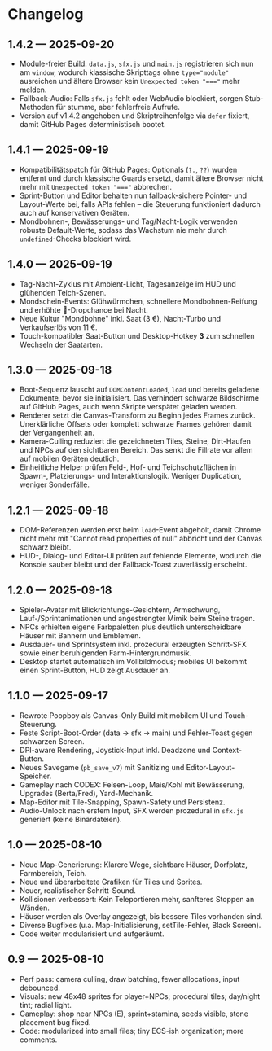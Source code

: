 # Changelog

## 1.4.2 — 2025-09-20
- Module-freier Build: `data.js`, `sfx.js` und `main.js` registrieren sich nun am `window`, wodurch klassische Skripttags ohne `type="module"` ausreichen und ältere Browser kein `Unexpected token "==="` mehr melden.
- Fallback-Audio: Falls `sfx.js` fehlt oder WebAudio blockiert, sorgen Stub-Methoden für stumme, aber fehlerfreie Aufrufe.
- Version auf v1.4.2 angehoben und Skriptreihenfolge via `defer` fixiert, damit GitHub Pages deterministisch bootet.

## 1.4.1 — 2025-09-19
- Kompatibilitätspatch für GitHub Pages: Optionals (`?.`, `??`) wurden entfernt und durch klassische Guards ersetzt, damit ältere Browser nicht mehr mit `Unexpected token "==="` abbrechen.
- Sprint-Button und Editor behalten nun fallback-sichere Pointer- und Layout-Werte bei, falls APIs fehlen – die Steuerung funktioniert dadurch auch auf konservativen Geräten.
- Mondbohnen-, Bewässerungs- und Tag/Nacht-Logik verwenden robuste Default-Werte, sodass das Wachstum nie mehr durch `undefined`-Checks blockiert wird.

## 1.4.0 — 2025-09-19
- Tag-Nacht-Zyklus mit Ambient-Licht, Tagesanzeige im HUD und glühenden Teich-Szenen.
- Mondschein-Events: Glühwürmchen, schnellere Mondbohnen-Reifung und erhöhte 💩-Dropchance bei Nacht.
- Neue Kultur "Mondbohne" inkl. Saat (3 €), Nacht-Turbo und Verkaufserlös von 11 €.
- Touch-kompatibler Saat-Button und Desktop-Hotkey **3** zum schnellen Wechseln der Saatarten.

## 1.3.0 — 2025-09-18
- Boot-Sequenz lauscht auf `DOMContentLoaded`, `load` und bereits geladene Dokumente, bevor sie initialisiert. Das verhindert schwarze Bildschirme auf GitHub Pages, auch wenn Skripte verspätet geladen werden.
- Renderer setzt die Canvas-Transform zu Beginn jedes Frames zurück. Unerklärliche Offsets oder komplett schwarze Frames gehören damit der Vergangenheit an.
- Kamera-Culling reduziert die gezeichneten Tiles, Steine, Dirt-Haufen und NPCs auf den sichtbaren Bereich. Das senkt die Fillrate vor allem auf mobilen Geräten deutlich.
- Einheitliche Helper prüfen Feld-, Hof- und Teichschutzflächen in Spawn-, Platzierungs- und Interaktionslogik. Weniger Duplication, weniger Sonderfälle.

## 1.2.1 — 2025-09-18
- DOM-Referenzen werden erst beim `load`-Event abgeholt, damit Chrome nicht mehr mit "Cannot read properties of null" abbricht und der Canvas schwarz bleibt.
- HUD-, Dialog- und Editor-UI prüfen auf fehlende Elemente, wodurch die Konsole sauber bleibt und der Fallback-Toast zuverlässig erscheint.

## 1.2.0 — 2025-09-18
- Spieler-Avatar mit Blickrichtungs-Gesichtern, Armschwung, Lauf-/Sprintanimationen und angestrengter Mimik beim Steine tragen.
- NPCs erhielten eigene Farbpaletten plus deutlich unterscheidbare Häuser mit Bannern und Emblemen.
- Ausdauer- und Sprintsystem inkl. prozedural erzeugten Schritt-SFX sowie einer beruhigenden Farm-Hintergrundmusik.
- Desktop startet automatisch im Vollbildmodus; mobiles UI bekommt einen Sprint-Button, HUD zeigt Ausdauer an.

## 1.1.0 — 2025-09-17
- Rewrote Poopboy als Canvas-Only Build mit mobilem UI und Touch-Steuerung.
- Feste Script-Boot-Order (data → sfx → main) und Fehler-Toast gegen schwarzen Screen.
- DPI-aware Rendering, Joystick-Input inkl. Deadzone und Context-Button.
- Neues Savegame (`pb_save_v7`) mit Sanitizing und Editor-Layout-Speicher.
- Gameplay nach CODEX: Felsen-Loop, Mais/Kohl mit Bewässerung, Upgrades (Berta/Fred), Yard-Mechanik.
- Map-Editor mit Tile-Snapping, Spawn-Safety und Persistenz.
- Audio-Unlock nach erstem Input, SFX werden prozedural in `sfx.js` generiert (keine Binärdateien).

## 1.0 — 2025-08-10
- Neue Map-Generierung: Klarere Wege, sichtbare Häuser, Dorfplatz, Farmbereich, Teich.
- Neue und überarbeitete Grafiken für Tiles und Sprites.
- Neuer, realistischer Schritt-Sound.
- Kollisionen verbessert: Kein Teleportieren mehr, sanfteres Stoppen an Wänden.
- Häuser werden als Overlay angezeigt, bis bessere Tiles vorhanden sind.
- Diverse Bugfixes (u.a. Map-Initialisierung, setTile-Fehler, Black Screen).
- Code weiter modularisiert und aufgeräumt.

## 0.9 — 2025-08-10
- Perf pass: camera culling, draw batching, fewer allocations, input debounced.
- Visuals: new 48x48 sprites for player+NPCs; procedural tiles; day/night tint; radial light.
- Gameplay: shop near NPCs (E), sprint+stamina, seeds visible, stone placement bug fixed.
- Code: modularized into small files; tiny ECS-ish organization; more comments.
